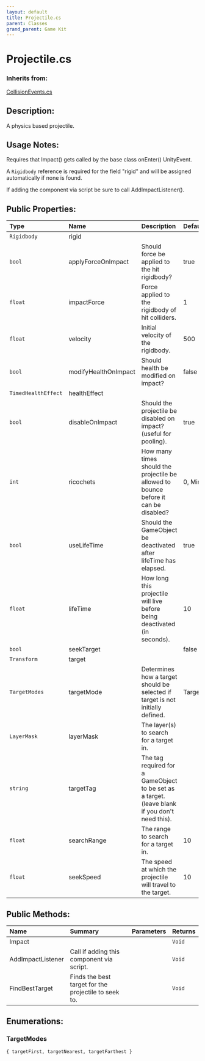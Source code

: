 ```yaml
---
layout: default
title: Projectile.cs
parent: Classes
grand_parent: Game Kit
---
```


# Projectile.cs

### Inherits from:
[CollisionEvents.cs](https://kitbashery.com/docs/game-kit/collision-events.html)

## Description:
A physics based projectile.

## Usage Notes:
 
Requires that Impact() gets called by the base class onEnter() UnityEvent.

A `Rigidbody` reference is required for the field "rigid" and will be assigned automatically if none is found.

If adding the component via script be sure to call AddImpactListener().
 

## Public Properties:

| Type        | Name | Description         | Default Value |
|:-------------|:----|:------------------|:------|
|  `Rigidbody` | rigid |  |  |
|  `bool` | applyForceOnImpact | Should force be applied to the hit rigidbody? | true |
|  `float` | impactForce | Force applied to the rigidbody of hit colliders. | 1 |
|  `float` | velocity | Initial velocity of the rigidbody. | 500 |
|  `bool` | modifyHealthOnImpact | Should health be modified on impact? | false |
|  `TimedHealthEffect` | healthEffect |  |  |
|  `bool` | disableOnImpact | Should the projectile be disabled on impact? (useful for pooling). | true |
|  `int` | ricochets | How many times should the projectile be allowed to bounce before it can be disabled? | 0, Minimum value = 0 |
|  `bool` | useLifeTime | Should the GameObject be deactivated after lifeTime has elapsed. | true |
|  `float` | lifeTime | How long this projectile will live before being deactivated (in seconds). | 10 |
|  `bool` | seekTarget |  | false |
|  `Transform` | target |  |  |
|  `TargetModes` | targetMode | Determines how a target should be selected if target is not initially defined. | TargetModes.targetFirst |
|  `LayerMask` | layerMask | The layer(s) to search for a target in. |  |
|  `string` | targetTag | The tag required for a GameObject to be set as a target. (leave blank if you don't need this). |  |
|  `float` | searchRange | The range to search for a target in. | 10 |
|  `float` | seekSpeed | The speed at which the projectile will travel to the target. | 10 |

## Public Methods:

| Name | Summary      | Parameters | Returns |
|:----|:------------------|:-----------|:--------|
| Impact |  |  | `Void` |
| AddImpactListener   | Call if adding this component via script. |  | `Void` |
| FindBestTarget   | Finds the best target for the projectile to seek to. |  | `Void` |

## Enumerations:

### TargetModes

`{ targetFirst, targetNearest, targetFarthest }`
